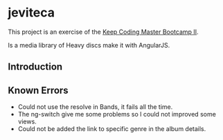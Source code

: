 # jeviteca

This project is an exercise of the [Keep Coding Master Bootcamp II](http://keepcoding.io).

Is a media library of Heavy discs make it with AngularJS.

## Introduction

## Known Errors

* Could not use the resolve in Bands, it fails all the time.
* The ng-switch give me some problems so I could not improved some views.
* Could not be added the link to specific genre in the album details.
